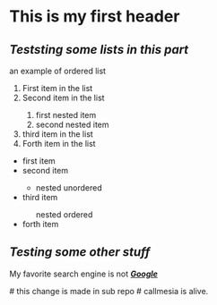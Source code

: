 <h1>
    This is my first header
    </h1>
    <h2><strong><em>
        Teststing some lists in this part
        </h2></em></strong>
        <p>an example of ordered list
            </p>
        <ol>
            <li>First item in the list</li>
            <li>Second item in the list</li>
                <ol>
                    <li>first nested item</li>
                    <li>second nested item</li>
                </ol>
            <li>third item in the list</li>
            <li>Forth item in the list</li>
            </ol>
        <ul>
            <li>first item</li>
            <li>second item</li>
                <ul>
                    <li>nested unordered</li>
                </ul>
            <li>third item</li>
                <ol>nested ordered</ol>
            <li>forth item</li>
        </ul>
    <h2><strong><em>
        Testing some other stuff
        </h2></em></strong>
        <p>My favorite search engine is not
            <a href="https://www.google.com/"><strong><em>Google</em></strong></a> 
        </p>
# this change is made in sub repo
# callmesia is alive.
